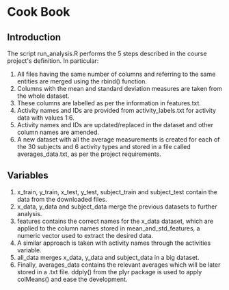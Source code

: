 # Cook Book
## Introduction
The script run_analysis.R performs the 5 steps described in the course project's definition. In particular:

1) All files having the same number of columns and referring to the same entities are merged using the rbind() function.
2) Columns with the mean and standard deviation measures are taken from the whole dataset.
3) These columns are labelled as per the information in features.txt.
4) Activity names and IDs are provided from activity_labels.txt for activity data with values 1:6.
5) Activity names and IDs are updated/replaced in the dataset and other column names are amended.
6) A new dataset with all the average measurements is created for each of the 30 subjects and 6 activity types and stored in a file called averages_data.txt, as per the project requirements.

## Variables

1) x_train, y_train, x_test, y_test, subject_train and subject_test contain the data from the downloaded files.
2) x_data, y_data and subject_data merge the previous datasets to further analysis.
3) features contains the correct names for the x_data dataset, which are applied to the column names stored in mean_and_std_features, a numeric vector used to extract the desired data.
4) A similar approach is taken with activity names through the activities variable.
5) all_data merges x_data, y_data and subject_data in a big dataset.
6) Finally, averages_data contains the relevant averages which will be later stored in a .txt file. ddply() from the plyr package is used to apply colMeans() and ease the development.
